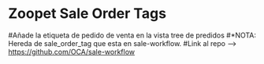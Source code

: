 # Zoopet Sale Order Tags
#Añade la etiqueta de pedido de venta en la vista tree de predidos
#*NOTA: Hereda de sale_order_tag que esta en sale-workflow.
#Link al repo --> https://github.com/OCA/sale-workflow

